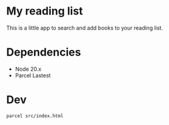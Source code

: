 # My reading list

This is a little app to search and add books to your reading list.

# Dependencies

- Node 20.x
- Parcel Lastest

# Dev

`parcel src/index.html`
